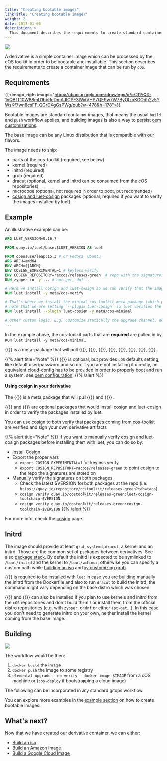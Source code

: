 ```yaml
---
title: "Creating bootable images"
linkTitle: "Creating bootable images"
weight: 2
date: 2017-01-05
description: >
  This document describes the requirements to create standard container images that can be used for `cOS` deployments
---
```


![](https://docs.google.com/drawings/d/e/2PACX-1vSmIZ5FTInGjtkGonUOgwhti6DZnSoeexGmWL9CAmbdiIGtBGnzDuGNj80Lj_206hP0MOxQGpEdYFvK/pub?w=1223&h=691)

A derivative is a simple container image which can be processed by the cOS toolkit in order to be bootable and installable. This section describes the requirements to create a container image that can be run by `cOS`.

## Requirements
{{<image_right image="https://docs.google.com/drawings/d/e/2PACX-1vQBfT10W88mD1bbReDmAJIOPF3tWdVHP7QE9w7W7ByOIzoKGOdh2z5YWsKf7wn8csFF_QGrDXgGsPWg/pub?w=478&h=178">}}

Bootable images are standard container images, that means the usual `build` and `push` workflow applies, and building images is also a way to persist [oem customizations](../../customizing). 

The base image can be any Linux distribution that is compatible with our flavors.

The image needs to ship:
- parts of the cos-toolkit (required, see below)
- kernel (required)
- initrd (required)
- grub (required)
- dracut (optional, kernel and initrd can be consumed from the cOS repositories)
- microcode (optional, not required in order to boot, but recomended)
- [cosign and luet-cosign](../cosign) packages (optional, required if you want to verify the images installed by luet)

## Example

An illustrative example can be:

```Dockerfile
ARG LUET_VERSION=0.16.7

FROM quay.io/luet/base:$LUET_VERSION AS luet

FROM opensuse/leap:15.3 # or Fedora, Ubuntu
ARG ARCH=amd64
ENV ARCH=${ARCH}
ENV COSIGN_EXPERIMENTAL=1 # keyless verify
ENV COSIGN_REPOSITORY=raccos/releases-green  # repo with the signatures
RUN zypper in -y ... # apt-get, dnf...

# Here we install cosign and luet-cosign so we can verify that the images installed have been signed
RUN luet install -y meta/cos-verify

# That's where we install the minimal cos-toolkit meta-package (which pulls the minimal packages needed in order to boot)
# note that we are setting `--plugin luet-cosign` so luet verifies the correct signatures of the packages on install
RUN luet install --plugin luet-cosign -y meta/cos-minimal

# Other custom logic. E.g, customize statically the upgrade channel, default users, packages.
...
```

In the example above, the cos-toolkit parts that are **required** are pulled in by `RUN luet install -y meta/cos-minimal`.

{{<package package="meta/cos-minimal" >}} is a meta-package that will pull {{<package package="toolchain/luet" >}}, {{<package package="toolchain/yip" >}}, {{<package package="utils/installer" >}}, {{<package package="system/cos-setup" >}}, {{<package package="system/immutable-rootfs" >}}, {{<package package="system/base-dracut-modules" >}}, {{<package package="system/grub2-config" >}}, {{<package package="system/cloud-config" >}}. 

{{% alert title="Note" %}}
{{<package package="system/cloud-config" >}} is optional, but provides `cOS` defaults setting, like default user/password and so on. If you are not installing it directly, an equivalent cloud-config has to be provided in order to properly boot and run a system, see [oem configuration](../../customizing/oem_configuration).
{{% /alert %}}

#### Using cosign in your derivative

The {{<package package="meta/cos-verify" >}} is a meta package that will pull {{<package package="toolchain/cosign" >}} and {{<package package="toolchain/luet-cosign" >}} .

{{<package package="toolchain/cosign" >}} and {{<package package="toolchain/luet-cosign" >}} are optional packages that would install cosign and luet-cosign in order to verify the packages installed by luet.

You can use cosign to both verify that packages coming from cos-toolkit are verified and sign your own derivative artifacts

{{% alert title="Note" %}}
If you want to manually verify cosign and luet-cosign packages before installing them with luet, you can do so by:
 - Install [Cosign](https://github.com/sigstore/cosign)
 - Export the proper vars
   - `export COSIGN_EXPERIMENTAL=1` for keyless verify
   - `export COSIGN_REPOSITORY=raccos/releases-green` to point cosign to the repo the signatures are stored on
 - Manually verify the signatures on both packages
   - Check the latest $VERSION for both packages at the repo (i.e. `https://quay.io/repository/costoolkit/releases-green?tab=tags`) 
   - `cosign verify quay.io/costoolkit/releases-green:luet-cosign-toolchain-$VERSION`
   - `cosign verify quay.io/costoolkit/releases-green:cosign-toolchain-$VERSION`
{{% /alert %}}


For more info, check the [cosign](../cosign) page.

## Initrd
The image should provide at least `grub`, `systemd`, `dracut`, a kernel and an initrd. Those are the common set of packages between derivatives. See also [package stack](../package_stack). 
By default the initrd is expected to be symlinked to `/boot/initrd` and the kernel to `/boot/vmlinuz`, otherwise you can specify a custom path while [building an iso](../build_iso) and [by customizing grub](../../customizing/configure_grub).

{{<package package="system/base-dracut-modules" >}} is required to be installed with `luet` in case you are building manually the initrd from the Dockerfile and also to run `dracut` to build the initrd, the command might vary depending on the base distro which was chosen.

{{<package package="system/kernel" >}} and {{<package package="system/dracut-initrd" >}} can also be installed if you plan to use kernels and initrd from the `cOS` repositories and don't build them / or install them from the official distro repositories (e.g. with `zypper`, or `dnf` or either `apt-get`...). In this case you don't need to generate initrd on your own, neither install the kernel coming from the base image.

## Building

![](https://docs.google.com/drawings/d/e/2PACX-1vS6eRyjnjdQI7OBO0laYD6vJ2rftosmh5eAog6vk_BVj8QYGGvnZoB0K8C6Qdu7SDz7p2VTxejcZsF6/pub?w=956&h=339)

The workflow would be then:

1) `docker build` the image
2) `docker push` the image to some registry
3) `elemental upgrade --no-verify --docker-image $IMAGE` from a cOS machine or (`cos-deploy` if bootstrapping a cloud image)

The following can be incorporated in any standard gitops workflow.

You can explore more examples in the [example section](../../examples/creating_bootable_images) on how to create bootable images.

## What's next?

Now that we have created our derivative container, we can either:

- [Build an iso](../build_iso)
- [Build an Amazon Image](../packer/build_ami)
- [Build a Google Cloud Image](../packer/build_gcp)
